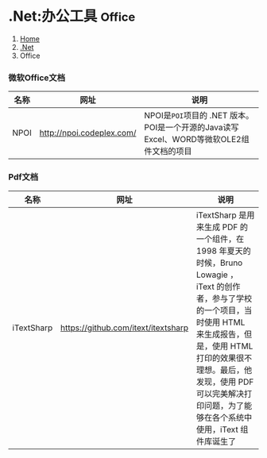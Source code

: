 # <span class="fa fa-windows" aria-hidden="true"></span> .Net:办公工具 <small>Office</small>

<ol class="breadcrumb"><li><a href="/">Home</a></li><li><a href="/server/dotnet/overview.md">.Net</a></li><li class="active">Office</li></ol>

### 微软Office文档
|名称|网址|说明|
|------|------|------|
|NPOI|http://npoi.codeplex.com/|NPOI是`POI`项目的 .NET 版本。POI是一个开源的Java读写Excel、WORD等微软OLE2组件文档的项目|

### Pdf文档
|名称|网址|说明|
|------|------|------|
|iTextSharp|https://github.com/itext/itextsharp|iTextSharp 是用来生成  PDF 的一个组件，在 1998 年夏天的时候，Bruno Lowagie ，iText 的创作者，参与了学校的一个项目，当时使用 HTML 来生成报告，但是，使用 HTML 打印的效果很不理想。最后，他发现，使用 PDF 可以完美解决打印问题，为了能够在各个系统中使用，iText 组件库诞生了|

